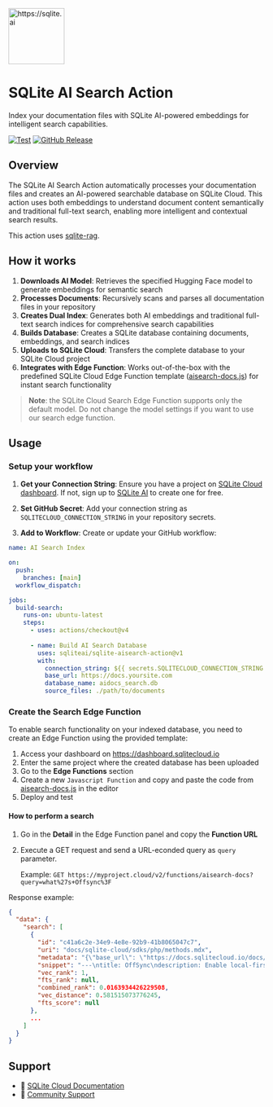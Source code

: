 [<img src="https://github.com/user-attachments/assets/0d406c41-ff61-41d7-a8de-249e9e652946" alt="https://sqlite.ai" width="110"/>](https://sqlite.ai)

# SQLite AI Search Action
    
Index your documentation files with SQLite AI-powered embeddings for intelligent search capabilities.

[![Test](https://github.com/sqliteai/sqlite-aisearch-action/actions/workflows/test.yaml/badge.svg?branch=main)](https://github.com/sqliteai/sqlite-aisearch-action/actions/workflows/test.yaml)
[![GitHub Release](https://img.shields.io/github/v/release/sqliteai/sqlite-aisearch-action?label=Version)](https://github.com/sqliteai/sqlite-aisearch-action/releases/latest)

## Overview

The SQLite AI Search Action automatically processes your documentation files and creates an AI-powered searchable database on SQLite Cloud. This action uses both embeddings to understand document content semantically and traditional full-text search, enabling more intelligent and contextual search results.

This action uses [sqlite-rag](https://github.com/sqliteai/sqlite-rag).

## How it works

1. **Downloads AI Model**: Retrieves the specified Hugging Face model to generate embeddings for semantic search
2. **Processes Documents**: Recursively scans and parses all documentation files in your repository  
3. **Creates Dual Index**: Generates both AI embeddings and traditional full-text search indices for comprehensive search capabilities
4. **Builds Database**: Creates a SQLite database containing documents, embeddings, and search indices
5. **Uploads to SQLite Cloud**: Transfers the complete database to your SQLite Cloud project
6. **Integrates with Edge Function**: Works out-of-the-box with the predefined SQLite Cloud Edge Function template ([aisearch-docs.js](search_edge_function_template/aisearch-docs.js)) for instant search functionality

> **Note**: the SQLite Cloud Search Edge Function supports only the default model. Do not change the model settings if you want to use our search edge function.

## Usage

### Setup your workflow

1. **Get your Connection String**: Ensure you have a project on [SQLite Cloud dashboard](https://dashboard.sqlitecloud.io). If not, sign up to [SQLite AI](https://sqlite.ai) to create one for free.

2. **Set GitHub Secret**: Add your connection string as `SQLITECLOUD_CONNECTION_STRING` in your repository secrets.

3. **Add to Workflow**: Create or update your GitHub workflow:

```yaml
name: AI Search Index

on:
  push:
    branches: [main]
  workflow_dispatch:

jobs:
  build-search:
    runs-on: ubuntu-latest
    steps:
      - uses: actions/checkout@v4
      
      - name: Build AI Search Database
        uses: sqliteai/sqlite-aisearch-action@v1
        with:
          connection_string: ${{ secrets.SQLITECLOUD_CONNECTION_STRING }}
          base_url: https://docs.yoursite.com
          database_name: aidocs_search.db
          source_files: ./path/to/documents
```

### Create the Search Edge Function

To enable search functionality on your indexed database, you need to create an Edge Function using the provided template:

1. Access your dashboard on https://dashboard.sqlitecloud.io
2. Enter the same project where the created database has been uploaded
3. Go to the **Edge Functions** section
4. Create a new `Javascript Function` and copy and paste the code from [aisearch-docs.js](search_edge_function_template/aisearch-docs.js) in the editor
5. Deploy and test

#### How to perform a search

1. Go in the **Detail** in the Edge Function panel and copy the **Function URL**
2. Execute a GET request and send a URL-econded query as `query` parameter. 
    
    Example: `GET
	    https://myproject.cloud/v2/functions/aisearch-docs?query=what%27s+Offsync%3F`

Response example:
```json
{
  "data": {
    "search": [
      {
        "id": "c41a6c2e-34e9-4e8e-92b9-41b8065047c7",
        "uri": "docs/sqlite-cloud/sdks/php/methods.mdx",
        "metadata": "{\"base_url\": \"https://docs.sqlitecloud.io/docs/\"}",
        "snippet": "---\ntitle: OffSync\ndescription: Enable local-first applications with automatic data synchronization between edge devices and SQLite Cloud...",
        "vec_rank": 1,
        "fts_rank": null,
        "combined_rank": 0.0163934426229508,
        "vec_distance": 0.581515073776245,
        "fts_score": null
      },
      ...
    ]
  }
}
```

## Support

- 📖 [SQLite Cloud Documentation](https://docs.sqlitecloud.io)
- 💬 [Community Support](https://github.com/orgs/sqlitecloud/discussions)